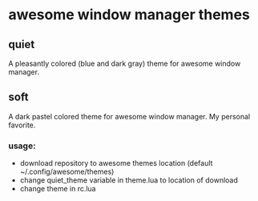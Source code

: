 awesome window manager themes
=============
quiet
-------------
A pleasantly colored (blue and dark gray) theme for awesome window manager.

soft
-------------
A dark pastel colored theme for awesome window manager. My personal favorite.

### usage:
- download repository to awesome themes location (default ~/.config/awesome/themes)
- change quiet_theme variable in theme.lua to location of download
- change theme in rc.lua
